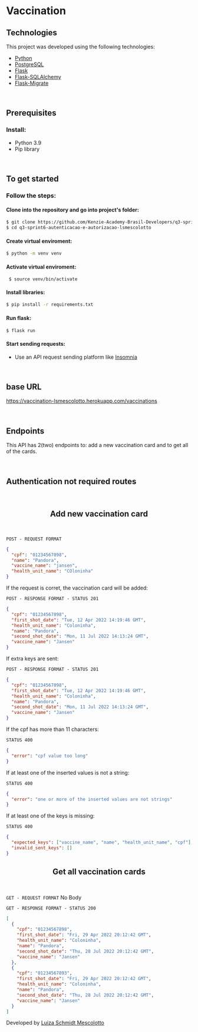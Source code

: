 # **Vaccination**

## **Technologies**

This project was developed using the following technologies:

- [Python](https://docs.python.org/3/)
- [PostgreSQL](https://www.postgresql.org/docs/)
- [Flask](https://flask.palletsprojects.com/en/2.1.x/)
- [Flask-SQLAlchemy](https://flask-sqlalchemy.palletsprojects.com/en/2.x/)
- [Flask-Migrate](https://flask-jwt-extended.readthedocs.io/en/stable/)

<br/>

## **Prerequisites**

### **Install**:

- Python 3.9
- Pip library

<br/>

## **To get started**

### **Follow the steps:**

#### Clone into the repository and go into project's folder:

```bash
$ git clone https://github.com/Kenzie-Academy-Brasil-Developers/q3-sprint6-autenticacao-e-autorizacao-lsmescolotto
$ cd q3-sprint6-autenticacao-e-autorizacao-lsmescolotto
```

#### Create virtual enviroment:

```bash
$ python -m venv venv
```

#### Activate virtual enviroment:

```
 $ source venv/bin/activate
```

#### Install libraries:

```bash
$ pip install -r requirements.txt
```

#### Run flask:

```bash
$ flask run
```

#### Start sending requests:

- Use an API request sending platform like [Insomnia](https://docs.insomnia.rest/#)

  <br/>

## **base URL**

https://vaccination-lsmescolotto.herokuapp.com/vaccinations

<br/>

## **Endpoints**

This API has 2(two) endpoints to: add a new vaccination card and to get all of the cards.

<br/>

## **Authentication not required routes**

<br/>
<h2 align ='center'> Add new vaccination card </h2>
<br/>
 
`POST - REQUEST FORMAT`
```json
{
  "cpf": "01234567898",
  "name": "Pandora",
  "vaccine_name": "jansen",
  "health_unit_name": "COloninha"
}
```
 
If the request is corret, the vaccination card will be added:
 
`POST - RESPONSE FORMAT - STATUS 201`
```json
{
  "cpf": "01234567898",
  "first_shot_date": "Tue, 12 Apr 2022 14:19:46 GMT",
  "health_unit_name": "Coloninha",
  "name": "Pandora",
  "second_shot_date": "Mon, 11 Jul 2022 14:13:24 GMT",
  "vaccine_name": "Jansen"
}
```
If extra keys are sent:

`POST - RESPONSE FORMAT - STATUS 201`

```json
{
  "cpf": "01234567898",
  "first_shot_date": "Tue, 12 Apr 2022 14:19:46 GMT",
  "health_unit_name": "Coloninha",
  "name": "Pandora",
  "second_shot_date": "Mon, 11 Jul 2022 14:13:24 GMT",
  "vaccine_name": "Jansen"
}
```

If the cpf has more than 11 characters:

`STATUS 400`

```json
{
  "error": "cpf value too long"
}
```

If at least one of the inserted values is not a string:

`STATUS 400`

```json
{
  "error": "one or more of the inserted values are not strings"
}
```

If at least one of the keys is missing:

`STATUS 400`

```json
{
  "expected_keys": ["vaccine_name", "name", "health_unit_name", "cpf"],
  "invalid_sent_keys": []
}
```

<h2 align ='center'> Get all vaccination cards </h2>
<br/>

`GET - REQUEST FORMAT`
No Body

`GET - RESPONSE FORMAT - STATUS 200`

```json
[
  {
    "cpf": "01234567898",
    "first_shot_date": "Fri, 29 Apr 2022 20:12:42 GMT",
    "health_unit_name": "Coloninha",
    "name": "Pandora",
    "second_shot_date": "Thu, 28 Jul 2022 20:12:42 GMT",
    "vaccine_name": "Jansen"
  },
  {
    "cpf": "01234567893",
    "first_shot_date": "Fri, 29 Apr 2022 20:12:42 GMT",
    "health_unit_name": "Coloninha",
    "name": "Pandora",
    "second_shot_date": "Thu, 28 Jul 2022 20:12:42 GMT",
    "vaccine_name": "Jansen"
  }
]
```

Developed by [Luiza Schmidt Mescolotto](https://www.linkedin.com/in/luiza-schmidt-mescolotto/)
